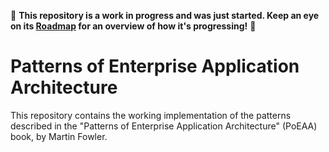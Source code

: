 🚧 **This repository is a work in progress and was just started. Keep an eye on its [Roadmap](https://github.com/users/kaiosilveira/projects/5/views/1) for an overview of how it's progressing!** 🚧

# Patterns of Enterprise Application Architecture

This repository contains the working implementation of the patterns described in the "Patterns of Enterprise Application Architecture" (PoEAA) book, by Martin Fowler.
